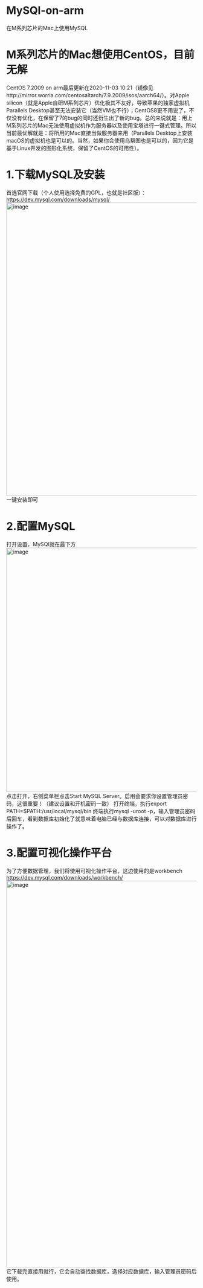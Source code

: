 # MySQl-on-arm
在M系列芯片的Mac上使用MySQL
# M系列芯片的Mac想使用CentOS，目前无解
CentOS 7.2009 on arm最后更新在2020-11-03 10:21（镜像见http://mirror.worria.com/centosaltarch/7.9.2009/isos/aarch64/）。对Apple silicon（就是Apple自研M系列芯片）优化极其不友好，导致苹果的独家虚拟机Parallels Desktop甚至无法安装它（当然VM也不行）；CentOS8更不用说了，不仅没有优化，在保留了7的bug的同时还衍生出了新的bug。总的来说就是：用上M系列芯片的Mac无法使用虚拟机作为服务器以及使用宝塔进行一键式管理。所以当前最优解就是：将所用的Mac直接当做服务器来用（Parallels Desktop上安装macOS的虚拟机也是可以的。当然，如果你会使用乌帮图也是可以的，因为它是基于Linux开发的图形化系统，保留了CentOS的可用性）。
# 1.下载MySQL及安装
首选官网下载（个人使用选择免费的GPL，也就是社区版）：https://dev.mysql.com/downloads/mysql/
<img width="776" alt="image" src="https://user-images.githubusercontent.com/97742152/168456709-45751a39-7a44-472d-b1d1-9d3b32f9c1ec.png">
一键安装即可
# 2.配置MySQL
打开设置，MySQl就在最下方
<img width="647" alt="image" src="https://user-images.githubusercontent.com/97742152/168456764-03f6c1a4-d5f7-48ac-95c9-a5a766254331.png">
点击打开，右侧菜单栏点击Start MySQL Server。启用会要求你设置管理员密码，这很重要！（建议设置和开机密码一致）
打开终端，执行export PATH=$PATH:/usr/local/mysql/bin
终端执行mysql -uroot -p，输入管理员密码后回车，看到数据库初始化了就意味着电脑已经与数据库连接，可以对数据库进行操作了。
# 3.配置可视化操作平台
为了方便数据管理，我们将使用可视化操作平台，这边使用的是workbench https://dev.mysql.com/downloads/workbench/
<img width="1024" alt="image" src="https://user-images.githubusercontent.com/97742152/168457146-0e36b0d9-bb1f-48db-864e-131e6233a483.png">
它下载完直接用就行，它会自动查找数据库，选择对应数据库，输入管理员密码后使用。

